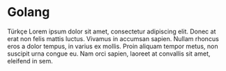 # Golang

Türkçe Lorem ipsum dolor sit amet, consectetur adipiscing elit. Donec at erat non felis mattis luctus.
Vivamus in accumsan sapien. Nullam rhoncus eros a dolor tempus, in varius ex mollis. Proin aliquam tempor metus, non suscipit urna congue eu.
Nam orci sapien, laoreet at convallis sit amet, eleifend in sem.
